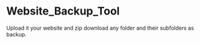 # Website_Backup_Tool
Upload it your website and zip download any folder and their subfolders as backup.
